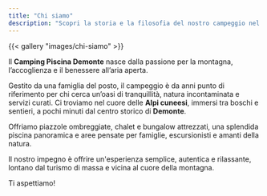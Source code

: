 ```yaml
---
title: "Chi siamo"
description: "Scopri la storia e la filosofia del nostro campeggio nel cuore delle Alpi."
---
```



{{< gallery "images/chi-siamo" >}}

Il **Camping Piscina Demonte** nasce dalla passione per la montagna, l’accoglienza e il benessere all’aria aperta.

Gestito da una famiglia del posto, il campeggio è da anni punto di riferimento per chi cerca un’oasi di tranquillità, natura incontaminata e servizi curati. Ci troviamo nel cuore delle **Alpi cuneesi**, immersi tra boschi e sentieri, a pochi minuti dal centro storico di **Demonte**.

Offriamo piazzole ombreggiate, chalet e bungalow attrezzati, una splendida piscina panoramica e aree pensate per famiglie, escursionisti e amanti della natura.

Il nostro impegno è offrire un'esperienza semplice, autentica e rilassante, lontano dal turismo di massa e vicina al cuore della montagna.

Ti aspettiamo!
